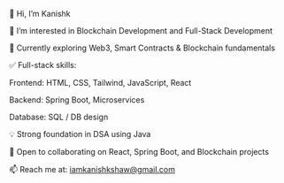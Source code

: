 👋 Hi, I’m Kanishk

👀 I’m interested in Blockchain Development and Full-Stack Development

🌱 Currently exploring Web3, Smart Contracts & Blockchain fundamentals

✅ Full-stack skills:

  Frontend: HTML, CSS, Tailwind, JavaScript, React
  
  Backend: Spring Boot, Microservices
  
  Database: SQL / DB design

💡 Strong foundation in DSA using Java

💞️ Open to collaborating on React, Spring Boot, and Blockchain projects

📫 Reach me at: iamkanishkshaw@gmail.com

<!---
Kanishk-0171/Kanishk-0171 is a ✨ special ✨ repository because its `README.md` (this file) appears on your GitHub profile.
You can click the Preview link to take a look at your changes.
--->
